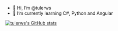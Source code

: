 - 👋 Hi, I’m @tulerws
- 🌱 I’m currently learning C#, Python and Angular


[![tulerws's GitHub stats](https://github-readme-stats.vercel.app/api?username=tulers)](https://github.com/tulerws/github-readme-stats)

